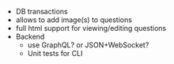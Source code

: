 - DB transactions
- allows to add image(s) to questions
- full html support for viewing/editing questions
- Backend
  - use GraphQL? or JSON+WebSocket?
  - Unit tests for CLI
